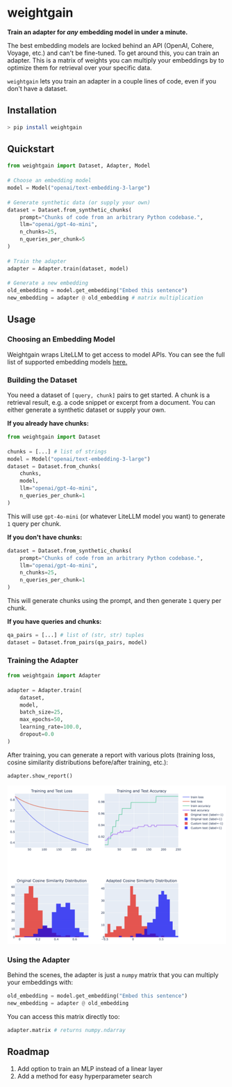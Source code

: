 # weightgain

**Train an adapter for _any_ embedding model in under a minute.**

The best embedding models are locked behind an API (OpenAI, Cohere, Voyage, etc.) and can't be fine-tuned. To get around this, you can train an adapter. This is a matrix of weights you can multiply your embeddings by to optimize them for retrieval over your specific data.

`weightgain` lets you train an adapter in a couple lines of code, even if you don't have a dataset.

## Installation

```bash
> pip install weightgain
```

## Quickstart

```python
from weightgain import Dataset, Adapter, Model

# Choose an embedding model
model = Model("openai/text-embedding-3-large")

# Generate synthetic data (or supply your own)
dataset = Dataset.from_synthetic_chunks(
    prompt="Chunks of code from an arbitrary Python codebase.",
    llm="openai/gpt-4o-mini",
    n_chunks=25,
    n_queries_per_chunk=5
)

# Train the adapter
adapter = Adapter.train(dataset, model)

# Generate a new embedding
old_embedding = model.get_embedding("Embed this sentence")
new_embedding = adapter @ old_embedding # matrix multiplication
```

## Usage

### Choosing an Embedding Model

Weightgain wraps LiteLLM to get access to model APIs. You can see the full list of supported embedding models [here.](https://docs.litellm.ai/docs/embedding/supported_embedding)

<!--TODO: You can also define your own-->

### Building the Dataset

You need a dataset of `[query, chunk]` pairs to get started. A chunk is a retrieval result, e.g. a code snippet or excerpt from a document. You can either generate a synthetic dataset or supply your own.

**If you already have chunks:**

```python
from weightgain import Dataset

chunks = [...] # list of strings
model = Model("openai/text-embedding-3-large")
dataset = Dataset.from_chunks(
    chunks,
    model,
    llm="openai/gpt-4o-mini",
    n_queries_per_chunk=1
)
```

This will use `gpt-4o-mini` (or whatever LiteLLM model you want) to generate `1` query per chunk.

**If you don't have chunks:**

```python
dataset = Dataset.from_synthetic_chunks(
    prompt="Chunks of code from an arbitrary Python codebase.",
    llm="openai/gpt-4o-mini",
    n_chunks=25,
    n_queries_per_chunk=1
)
```

This will generate chunks using the prompt, and then generate `1` query per chunk.

**If you have queries and chunks:**

```python
qa_pairs = [...] # list of (str, str) tuples
dataset = Dataset.from_pairs(qa_pairs, model)
```

### Training the Adapter

```python
from weightgain import Adapter

adapter = Adapter.train(
    dataset,
    model,
    batch_size=25,
    max_epochs=50,
    learning_rate=100.0,
    dropout=0.0
)
```

After training, you can generate a report with various plots (training loss, cosine similarity distributions before/after training, etc.):

```python
adapter.show_report()
```

![Example report](./report.png)

### Using the Adapter

Behind the scenes, the adapter is just a `numpy` matrix that you can multiply your embeddings with:

```python
old_embedding = model.get_embedding("Embed this sentence")
new_embedding = adapter @ old_embedding
```

You can access this matrix directly too:

```python
adapter.matrix # returns numpy.ndarray
```

## Roadmap

1. Add option to train an MLP instead of a linear layer
2. Add a method for easy hyperparameter search
